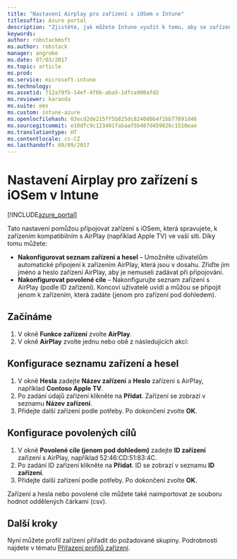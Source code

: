 ```yaml
---
title: "Nastavení Airplay pro zařízení s iOSem v Intune"
titlesuffix: Azure portal
description: "Zjistěte, jak můžete Intune využít k tomu, aby se zařízení s iOSem automaticky připojovala k zařízením kompatibilním s AirPlay."
keywords: 
author: robstackmsft
ms.author: robstack
manager: angrobe
ms.date: 07/03/2017
ms.topic: article
ms.prod: 
ms.service: microsoft-intune
ms.technology: 
ms.assetid: 712a79fb-14ef-4f6b-aba5-1dfca900afd2
ms.reviewer: karanda
ms.suite: ems
ms.custom: intune-azure
ms.openlocfilehash: 03ecd2de215ff5b825dc8240d0b4f1bb77891d46
ms.sourcegitcommit: e10dfc9c123401fabaaf5b487d459826c1510eae
ms.translationtype: HT
ms.contentlocale: cs-CZ
ms.lasthandoff: 09/09/2017
---
```

# <a name="intune-airplay-settings-for-ios-devices"></a>Nastavení Airplay pro zařízení s iOSem v Intune

[!INCLUDE[azure_portal](./includes/azure_portal.md)]

Tato nastavení pomůžou připojovat zařízení s iOSem, která spravujete, k zařízením kompatibilním s AirPlay (například Apple TV) ve vaší síti.
Díky tomu můžete:

- **Nakonfigurovat seznam zařízení a hesel** – Umožněte uživatelům automatické připojení k zařízením AirPlay, která jsou v dosahu. Zřiďte jim jméno a heslo zařízení AirPlay, aby je nemuseli zadávat při připojování.
- **Nakonfigurovat povolené cíle** – Nakonfigurujte seznam zařízení s AirPlay (podle ID zařízení). Koncoví uživatelé uvidí a můžou se připojit jenom k zařízením, která zadáte (jenom pro zařízení pod dohledem).

## <a name="get-started"></a>Začínáme

1. V okně **Funkce zařízení** zvolte **AirPlay**.
2. V okně **AirPlay** zvolte jednu nebo obě z následujících akcí:

## <a name="configure-a-device-and-password-list"></a>Konfigurace seznamu zařízení a hesel

1. V okně **Hesla** zadejte **Název zařízení** a **Heslo** zařízení s AirPlay, například **Contoso Apple TV**.
2. Po zadání údajů zařízení klikněte na **Přidat**. Zařízení se zobrazí v seznamu **Název zařízení**.
3. Přidejte další zařízení podle potřeby. Po dokončení zvolte **OK**.


## <a name="configure-allowed-destinations"></a>Konfigurace povolených cílů

1. V okně **Povolené cíle (jenom pod dohledem)** zadejte **ID zařízení** zařízení s AirPlay, například 52:46:CD:51:83:4C.
2. Po zadání ID zařízení klikněte na **Přidat**. ID se zobrazí v seznamu **ID zařízení**.
3. Přidejte další zařízení podle potřeby. Po dokončení zvolte **OK**.

Zařízení a hesla nebo povolené cíle můžete také naimportovat ze souboru hodnot oddělených čárkami (csv).


## <a name="next-steps"></a>Další kroky

Nyní můžete profil zařízení přiřadit do požadované skupiny. Podrobnosti najdete v tématu [Přiřazení profilů zařízení](device-profile-assign.md).

